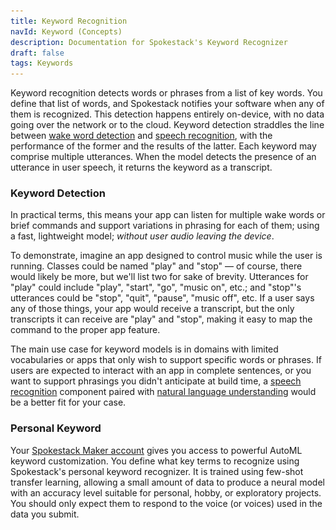 ```yaml
---
title: Keyword Recognition
navId: Keyword (Concepts)
description: Documentation for Spokestack's Keyword Recognizer
draft: false
tags: Keywords
---
```


<img src="../../assets/docs/concepts-keywords.png" style="display:none"/>

Keyword recognition detects words or phrases from a list of key words. You define that list of words, and Spokestack notifies your software when any of them is recognized. This detection happens entirely on-device, with no data going over the network or to the cloud. Keyword detection straddles the line between [wake word detection](/docs/concepts/wakeword) and [speech recognition](/docs/concepts/asr), with the performance of the former and the results of the latter. Each keyword may comprise multiple utterances. When the model detects the presence of an utterance in user speech, it returns the keyword as a transcript.

### Keyword Detection

In practical terms, this means your app can listen for multiple wake words or brief commands and support variations in phrasing for each of them; using a fast, lightweight model; _without user audio leaving the device_.

To demonstrate, imagine an app designed to control music while the user is running. Classes could be named "play" and "stop" — of course, there would likely be more, but we'll list two for sake of brevity. Utterances for "play" could include "play", "start", "go", "music on", etc.; and "stop"'s utterances could be "stop", "quit", "pause", "music off", etc. If a user says any of those things, your app would receive a transcript, but the only transcripts it can receive are "play" and "stop", making it easy to map the command to the proper app feature.

The main use case for keyword models is in domains with limited vocabularies or apps that only wish to support specific words or phrases. If users are expected to interact with an app in complete sentences, or you want to support phrasings you didn't anticipate at build time, a [speech recognition](/docs/concepts/asr) component paired with [natural language understanding](/docs/concepts/nlu) would be a better fit for your case.

### Personal Keyword

Your [Spokestack Maker account](/account#billing) gives you access to powerful AutoML keyword customization. You define what key terms to recognize using Spokestack's personal keyword recognizer. It is trained using few-shot transfer learning, allowing a small amount of data to produce a neural model with an accuracy level suitable for personal, hobby, or exploratory projects. You should only expect them to respond to the voice (or voices) used in the data you submit.

